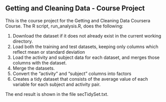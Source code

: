 ## Getting and Cleaning Data - Course Project

This is the course project for the Getting and Cleaning Data Coursera Course. The R script, run_analysis.R, does the following:

1.	Download the dataset if it does not already exist in the current working directory.
2.	Load both the training and test datasets, keeping only columns which reflect mean or standard deviation
3.	Load the activity and subject data for each dataset, and merges those columns with the dataset.
4.	Merge the datasets.
5.	Convert the “activity” and “subject” columns into factors
6.	Creates a tidy dataset that consists of the average value of each variable for each subject and activity pair.

The end result is shown in the file secTidySet.txt.
